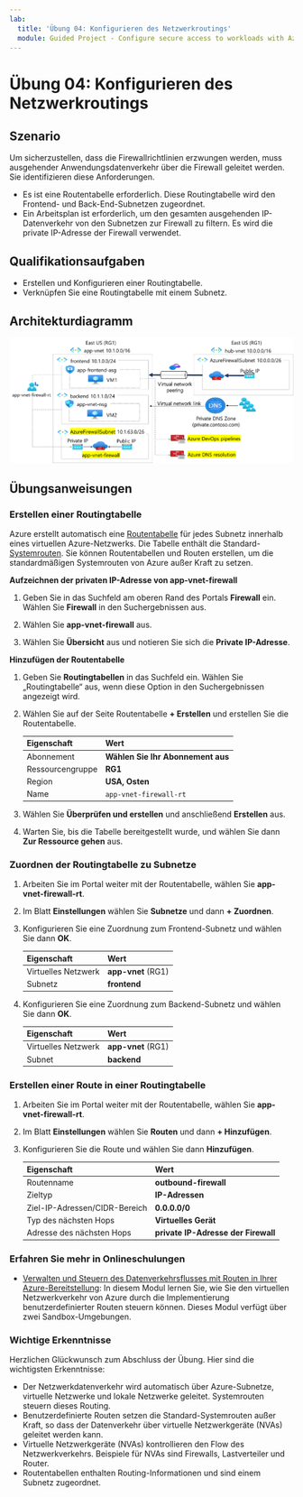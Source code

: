 ```yaml
---
lab:
  title: 'Übung 04: Konfigurieren des Netzwerkroutings'
  module: Guided Project - Configure secure access to workloads with Azure virtual networking services
---
```


# Übung 04: Konfigurieren des Netzwerkroutings

## Szenario

Um sicherzustellen, dass die Firewallrichtlinien erzwungen werden, muss ausgehender Anwendungsdatenverkehr über die Firewall geleitet werden. Sie identifizieren diese Anforderungen. 
+ Es ist eine Routentabelle erforderlich. Diese Routingtabelle wird den Frontend- und Back-End-Subnetzen zugeordnet.  
+ Ein Arbeitsplan ist erforderlich, um den gesamten ausgehenden IP-Datenverkehr von den Subnetzen zur Firewall zu filtern. Es wird die private IP-Adresse der Firewall verwendet. 

## Qualifikationsaufgaben

+ Erstellen und Konfigurieren einer Routingtabelle.
+ Verknüpfen Sie eine Routingtabelle mit einem Subnetz.
  
## Architekturdiagramm

![Diagramm, das ein virtuelles Netzwerk mit einer Firewall und einer Routingtabelle zeigt](../Media/task-3.png)


## Übungsanweisungen

### Erstellen einer Routingtabelle

Azure erstellt automatisch eine [Routentabelle](https://learn.microsoft.com/azure/virtual-network/virtual-networks-udr-overview) für jedes Subnetz innerhalb eines virtuellen Azure-Netzwerks. Die Tabelle enthält die Standard-[Systemrouten](https://learn.microsoft.com/azure/virtual-network/virtual-networks-udr-overview#system-routes). Sie können Routentabellen und Routen erstellen, um die standardmäßigen Systemrouten von Azure außer Kraft zu setzen.

**Aufzeichnen der privaten IP-Adresse von app-vnet-firewall**

1. Geben Sie in das Suchfeld am oberen Rand des Portals **Firewall** ein. Wählen Sie **Firewall** in den Suchergebnissen aus.

1. Wählen Sie **app-vnet-firewall** aus.

1. Wählen Sie **Übersicht** aus und notieren Sie sich die **Private IP-Adresse**.

**Hinzufügen der Routentabelle**

1. Geben Sie **Routingtabellen** in das Suchfeld ein. Wählen Sie „Routingtabelle“ aus, wenn diese Option in den Suchergebnissen angezeigt wird.

1. Wählen Sie auf der Seite Routentabelle **+ Erstellen** und erstellen Sie die Routentabelle. 

    | Eigenschaft       | Wert                        |
    | :------------- | :--------------------------- |
    | Abonnement   | **Wählen Sie Ihr Abonnement aus** |
    | Ressourcengruppe | **RG1**                      |
    | Region         | **USA, Osten**                  |
    | Name           | `app-vnet-firewall-rt`     |

1. Wählen Sie **Überprüfen und erstellen** und anschließend **Erstellen** aus.

1. Warten Sie, bis die Tabelle bereitgestellt wurde, und wählen Sie dann **Zur Ressource gehen** aus.  

### Zuordnen der Routingtabelle zu Subnetze

1. Arbeiten Sie im Portal weiter mit der Routentabelle, wählen Sie **app-vnet-firewall-rt**.

1. Im Blatt **Einstellungen** wählen Sie **Subnetze** und dann **+ Zuordnen**.

1. Konfigurieren Sie eine Zuordnung zum Frontend-Subnetz und wählen Sie dann **OK**.  

    | Eigenschaft        | Wert              |
    | :-------------- | :----------------- |
    | Virtuelles Netzwerk | **app-vnet** (RG1) |
    | Subnetz          | **frontend**       |

1. Konfigurieren Sie eine Zuordnung zum Backend-Subnetz und wählen Sie dann **OK**.  

    | Eigenschaft        | Wert              |
    | :-------------- | :----------------- |
    | Virtuelles Netzwerk | **app-vnet** (RG1) |
    | Subnet          | **backend**       |

### Erstellen einer Route in einer Routingtabelle

1. Arbeiten Sie im Portal weiter mit der Routentabelle, wählen Sie **app-vnet-firewall-rt**.

1. Im Blatt **Einstellungen** wählen Sie **Routen** und dann **+ Hinzufügen**.

1. Konfigurieren Sie die Route und wählen Sie dann **Hinzufügen**. 

    | Eigenschaft                            | Wert                                                   |
    | :---------------------------------- | :------------------------------------------------------ |
    | Routenname                          | **outbound-firewall**                                   |
    | Zieltyp                    | **IP-Adressen**                                        |
    | Ziel-IP-Adressen/CIDR-Bereich | **0.0.0.0/0**                                           |
    | Typ des nächsten Hops                       | **Virtuelles Gerät**                                   |
    | Adresse des nächsten Hops                    | **private IP-Adresse der Firewall** |


### Erfahren Sie mehr in Onlineschulungen

+ [Verwalten und Steuern des Datenverkehrsflusses mit Routen in Ihrer Azure-Bereitstellung](https://learn.microsoft.com/training/modules/control-network-traffic-flow-with-routes/): In diesem Modul lernen Sie, wie Sie den virtuellen Netzwerkverkehr von Azure durch die Implementierung benutzerdefinierter Routen steuern können. Dieses Modul verfügt über zwei Sandbox-Umgebungen. 

### Wichtige Erkenntnisse

Herzlichen Glückwunsch zum Abschluss der Übung. Hier sind die wichtigsten Erkenntnisse:

+ Der Netzwerkdatenverkehr wird automatisch über Azure-Subnetze, virtuelle Netzwerke und lokale Netzwerke geleitet. Systemrouten steuern dieses Routing.
+ Benutzerdefinierte Routen setzen die Standard-Systemrouten außer Kraft, so dass der Datenverkehr über virtuelle Netzwerkgeräte (NVAs) geleitet werden kann. 
+ Virtuelle Netzwerkgeräte (NVAs) kontrollieren den Flow des Netzwerkverkehrs. Beispiele für NVAs sind Firewalls, Lastverteiler und Router.
+ Routentabellen enthalten Routing-Informationen und sind einem Subnetz zugeordnet. 
